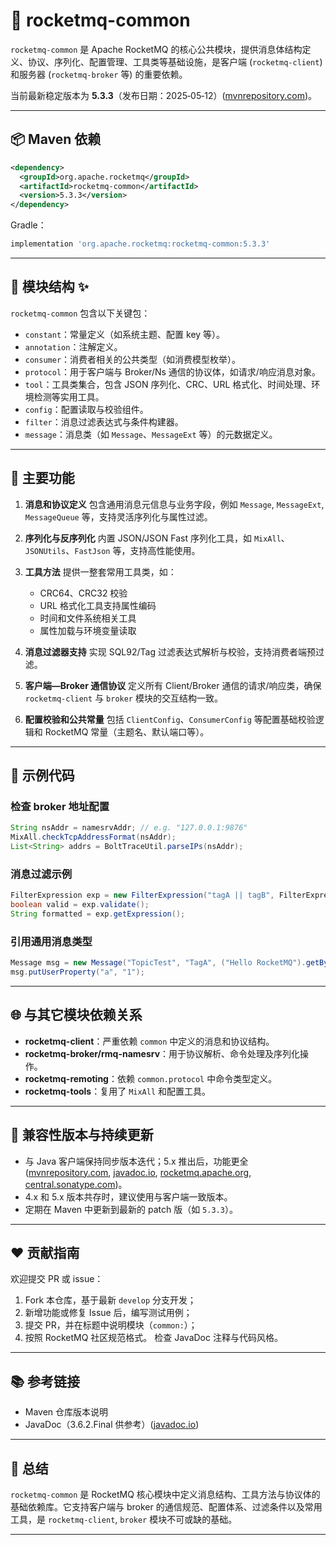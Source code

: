 # 🚀 rocketmq-common

`rocketmq-common` 是 Apache RocketMQ 的核心公共模块，提供消息体结构定义、协议、序列化、配置管理、工具类等基础设施，是客户端 (`rocketmq-client`) 和服务器 (`rocketmq-broker` 等) 的重要依赖。

当前最新稳定版本为 **5.3.3**（发布日期：2025‑05‑12）([mvnrepository.com][1])。

---

## 📦 Maven 依赖

```xml
<dependency>
  <groupId>org.apache.rocketmq</groupId>
  <artifactId>rocketmq-common</artifactId>
  <version>5.3.3</version>
</dependency>
```

Gradle：

```groovy
implementation 'org.apache.rocketmq:rocketmq-common:5.3.3'
```

---

## 📘 模块结构 ✨

`rocketmq-common` 包含以下关键包：

* `constant`：常量定义（如系统主题、配置 key 等）。
* `annotation`：注解定义。
* `consumer`：消费者相关的公共类型（如消费模型枚举）。
* `protocol`：用于客户端与 Broker/Ns 通信的协议体，如请求/响应消息对象。
* `tool`：工具类集合，包含 JSON 序列化、CRC、URL 格式化、时间处理、环境检测等实用工具。
* `config`：配置读取与校验组件。
* `filter`：消息过滤表达式与条件构建器。
* `message`：消息类（如 `Message`、`MessageExt` 等）的元数据定义。

---

## 🔧 主要功能

1. **消息和协议定义**
   包含通用消息元信息与业务字段，例如 `Message`, `MessageExt`, `MessageQueue` 等，支持灵活序列化与属性过滤。

2. **序列化与反序列化**
   内置 JSON/JSON Fast 序列化工具，如 `MixAll`、`JSONUtils`、`FastJson` 等，支持高性能使用。

3. **工具方法**
   提供一整套常用工具类，如：

    * CRC64、CRC32 校验
    * URL 格式化工具支持属性编码
    * 时间和文件系统相关工具
    * 属性加载与环境变量读取

4. **消息过滤器支持**
   实现 SQL92/Tag 过滤表达式解析与校验，支持消费者端预过滤。

5. **客户端—Broker 通信协议**
   定义所有 Client/Broker 通信的请求/响应类，确保 `rocketmq-client` 与 `broker` 模块的交互结构一致。

6. **配置校验和公共常量**
   包括 `ClientConfig`、`ConsumerConfig` 等配置基础校验逻辑和 RocketMQ 常量（主题名、默认端口等）。

---

## 🚀 示例代码

### 检查 broker 地址配置

```java
String nsAddr = namesrvAddr; // e.g. "127.0.0.1:9876"
MixAll.checkTcpAddressFormat(nsAddr);
List<String> addrs = BoltTraceUtil.parseIPs(nsAddr);
```

### 消息过滤示例

```java
FilterExpression exp = new FilterExpression("tagA || tagB", FilterExpressionType.SQL92);
boolean valid = exp.validate();
String formatted = exp.getExpression();
```

### 引用通用消息类型

```java
Message msg = new Message("TopicTest", "TagA", ("Hello RocketMQ").getBytes(StandardCharsets.UTF_8));
msg.putUserProperty("a", "1");
```

---

## 🌐 与其它模块依赖关系

* **rocketmq-client**：严重依赖 `common` 中定义的消息和协议结构。
* **rocketmq-broker/rmq-namesrv**：用于协议解析、命令处理及序列化操作。
* **rocketmq-remoting**：依赖 `common.protocol` 中命令类型定义。
* **rocketmq-tools**：复用了 `MixAll` 和配置工具。

---

## 🧪 兼容性版本与持续更新

* 与 Java 客户端保持同步版本迭代；5.x 推出后，功能更全 ([mvnrepository.com][1], [javadoc.io][2], [rocketmq.apache.org][3], [central.sonatype.com][4])。
* 4.x 和 5.x 版本共存时，建议使用与客户端一致版本。
* 定期在 Maven 中更新到最新的 patch 版（如 `5.3.3`）。

---

## ❤️ 贡献指南

欢迎提交 PR 或 issue：

1. Fork 本仓库，基于最新 `develop` 分支开发；
2. 新增功能或修复 Issue 后，编写测试用例；
3. 提交 PR，并在标题中说明模块（`common:`）；
4. 按照 RocketMQ 社区规范格式。
   检查 JavaDoc 注释与代码风格。

---

## 📚 参考链接

* Maven 仓库版本说明&#x20;
* JavaDoc（3.6.2.Final 供参考）([javadoc.io][2])

---

## 🏁 总结

`rocketmq-common` 是 RocketMQ 核心模块中定义消息结构、工具方法与协议体的基础依赖库。它支持客户端与 broker 的通信规范、配置体系、过滤条件以及常用工具，是 `rocketmq-client`, `broker` 模块不可或缺的基础。

---

[1]: https://mvnrepository.com/artifact/org.apache.rocketmq/rocketmq-common?utm_source=chatgpt.com "org.apache.rocketmq » rocketmq-common - Maven Repository"
[2]: https://javadoc.io/doc/com.alibaba.rocketmq/rocketmq-common/latest/index.html?utm_source=chatgpt.com "rocketmq-common 3.6.2.Final javadoc (com.alibaba.rocketmq)"
[3]: https://rocketmq.apache.org/docs/?utm_source=chatgpt.com "Why choose RocketMQ"
[4]: https://central.sonatype.com/artifact/com.alibaba.rocketmq/rocketmq-all/3.5.2?utm_source=chatgpt.com "com.alibaba.rocketmq:rocketmq-all:3.5.2 - Maven Central - Sonatype"
